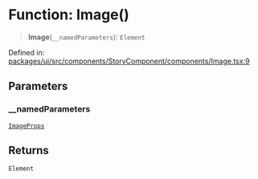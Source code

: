 # Function: Image()

> **Image**(`__namedParameters`): `Element`

Defined in: [packages/ui/src/components/StoryComponent/components/Image.tsx:9](https://github.com/laruss/react-text-game/blob/69d70d1469d5c42a37ce3eebe7e9ba2b0e018eba/packages/ui/src/components/StoryComponent/components/Image.tsx#L9)

## Parameters

### \_\_namedParameters

[`ImageProps`](../type-aliases/ImageProps.md)

## Returns

`Element`
